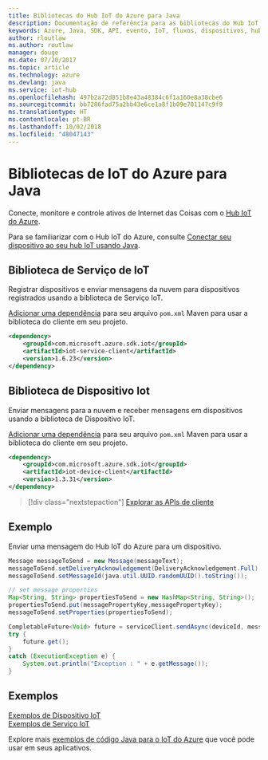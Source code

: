 ```yaml
---
title: Bibliotecas do Hub IoT do Azure para Java
description: Documentação de referência para as bibliotecas do Hub IoT do Azure para Java
keywords: Azure, Java, SDK, API, evento, IoT, fluxos, dispositivos, hub iot
author: rloutlaw
ms.author: routlaw
manager: douge
ms.date: 07/20/2017
ms.topic: article
ms.technology: azure
ms.devlang: java
ms.service: iot-hub
ms.openlocfilehash: 497b2a72d851b8e43a48384c6f1a160e8a38cbe6
ms.sourcegitcommit: bb7286fad75a2bb43e6ce1a8f1b09e701147c9f9
ms.translationtype: HT
ms.contentlocale: pt-BR
ms.lasthandoff: 10/02/2018
ms.locfileid: "48047143"
---
```

# <a name="azure-iot-libraries-for-java"></a>Bibliotecas de IoT do Azure para Java

Conecte, monitore e controle ativos de Internet das Coisas com o [Hub IoT do Azure](https://docs.microsoft.com/azure/iot-hub/iot-hub-what-is-iot-hub).

Para se familiarizar com o Hub IoT do Azure, consulte [Conectar seu dispositivo ao seu hub IoT usando Java](/azure/iot-hub/iot-hub-java-java-getstarted).

## <a name="iot-service-library"></a>Biblioteca de Serviço de IoT

Registrar dispositivos e enviar mensagens da nuvem para dispositivos registrados usando a biblioteca de Serviço IoT.

[Adicionar uma dependência](https://maven.apache.org/guides/getting-started/index.html#How_do_I_use_external_dependencies) para seu arquivo `pom.xml` Maven para usar a biblioteca do cliente em seu projeto.  

```XML
<dependency>
    <groupId>com.microsoft.azure.sdk.iot</groupId>
    <artifactId>iot-service-client</artifactId>
    <version>1.6.23</version>
</dependency>
```   

## <a name="iot-device-library"></a>Biblioteca de Dispositivo Iot

Enviar mensagens para a nuvem e receber mensagens em dispositivos usando a biblioteca de Dispositivo IoT.

[Adicionar uma dependência](https://maven.apache.org/guides/getting-started/index.html#How_do_I_use_external_dependencies) para seu arquivo `pom.xml` Maven para usar a biblioteca do cliente em seu projeto.  

```XML
<dependency>
    <groupId>com.microsoft.azure.sdk.iot</groupId>
    <artifactId>iot-device-client</artifactId>
    <version>1.3.31</version>
</dependency>
```

> [!div class="nextstepaction"]
> [Explorar as APIs de cliente](/java/api/overview/azure/iot/client)   

## <a name="example"></a>Exemplo

Enviar uma mensagem do Hub IoT do Azure para um dispositivo.

```java
Message messageToSend = new Message(messageText);
messageToSend.setDeliveryAcknowledgement(DeliveryAcknowledgement.Full);
messageToSend.setMessageId(java.util.UUID.randomUUID().toString());

// set message properties
Map<String, String> propertiesToSend = new HashMap<String, String>();
propertiesToSend.put(messagePropertyKey,messagePropertyKey);
messageToSend.setProperties(propertiesToSend);

CompletableFuture<Void> future = serviceClient.sendAsync(deviceId, messageToSend);
try {
    future.get();
}
catch (ExecutionException e) {
    System.out.println("Exception : " + e.getMessage());
}
```


## <a name="samples"></a>Exemplos

[Exemplos de Dispositivo IoT](https://github.com/Azure/azure-iot-sdk-java/tree/master/device/iot-device-samples)     
[Exemplos de Serviço IoT](https://github.com/Azure/azure-iot-sdk-java/tree/master/service/iot-service-samples)

Explore mais [exemplos de código Java para o IoT do Azure](https://azure.microsoft.com/resources/samples/?platform=java&term=iot) que você pode usar em seus aplicativos.
